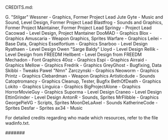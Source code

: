 

CREDITS.md:

G. "Stilgar" Wessner - Graphics, Former Project Lead
Jute Gyte - Music and Sound, Level Design, Former Project Lead
Blastfrog - Sounds and Graphics, Former Project Maintainer, Former Project Lead
Springy - Project Lead
Cacowad - Level Design, Project Mantainer
DooMAD - Graphics
Blox - Graphics
Amuscaria - Weapon Graphics, Sprites
Warfare - Graphics
Leilei - Base Data, Graphics
Esselfortium - Graphics
Snarboo - Level Design
Ryathaen - Level Design
Owen "Sarge Baldy" Lloyd - Level Design
Rellik - Level Design from FREEDM
Hellbent - Level Design from FREEDM
Mechadon - Font Graphics
40oz - Graphics
Espi - Graphics
Airraid - Graphics
Mellow - Graphics
Fredrik - Graphics
GreyGhost - Bugfixing, Data
Skibbi - Tweaks
Pawel "Nmn" Zarczynski - Graphics
Neoworm - Graphics
Printz - Graphics
Clebardman - Weapon Graphics
Artisticdude - Sounds
Catoptromancy - Graphics Cleanup, Tester, Bugfix
BethOfDeath - Graphics
Lokito - Graphics
Linguica - Graphics
BigProjectAlone - Graphics
HorrorMovieGuy - Graphics
Suporma - Level Design
Craneo - Level Design
EttinGrinder - Level Design
AntonR - Sounds, Sprites
MrFlibble - Graphics
GeorgePieVG - Scripts, Sprites
MoonDeLaAxel - Sounds
KatherineCode - Sprites
Desfar - Sprites
ax34 - Music

For detailed credits regarding who made which resources, refer to the file
wadinfo.txt.

#######

